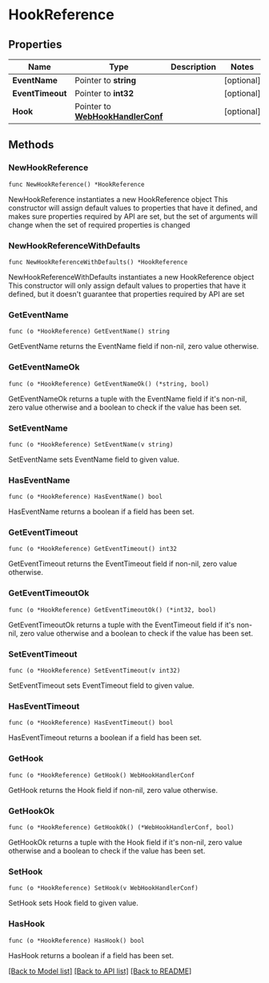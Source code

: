 # HookReference

## Properties

Name | Type | Description | Notes
------------ | ------------- | ------------- | -------------
**EventName** | Pointer to **string** |  | [optional] 
**EventTimeout** | Pointer to **int32** |  | [optional] 
**Hook** | Pointer to [**WebHookHandlerConf**](WebHookHandlerConf.md) |  | [optional] 

## Methods

### NewHookReference

`func NewHookReference() *HookReference`

NewHookReference instantiates a new HookReference object
This constructor will assign default values to properties that have it defined,
and makes sure properties required by API are set, but the set of arguments
will change when the set of required properties is changed

### NewHookReferenceWithDefaults

`func NewHookReferenceWithDefaults() *HookReference`

NewHookReferenceWithDefaults instantiates a new HookReference object
This constructor will only assign default values to properties that have it defined,
but it doesn't guarantee that properties required by API are set

### GetEventName

`func (o *HookReference) GetEventName() string`

GetEventName returns the EventName field if non-nil, zero value otherwise.

### GetEventNameOk

`func (o *HookReference) GetEventNameOk() (*string, bool)`

GetEventNameOk returns a tuple with the EventName field if it's non-nil, zero value otherwise
and a boolean to check if the value has been set.

### SetEventName

`func (o *HookReference) SetEventName(v string)`

SetEventName sets EventName field to given value.

### HasEventName

`func (o *HookReference) HasEventName() bool`

HasEventName returns a boolean if a field has been set.

### GetEventTimeout

`func (o *HookReference) GetEventTimeout() int32`

GetEventTimeout returns the EventTimeout field if non-nil, zero value otherwise.

### GetEventTimeoutOk

`func (o *HookReference) GetEventTimeoutOk() (*int32, bool)`

GetEventTimeoutOk returns a tuple with the EventTimeout field if it's non-nil, zero value otherwise
and a boolean to check if the value has been set.

### SetEventTimeout

`func (o *HookReference) SetEventTimeout(v int32)`

SetEventTimeout sets EventTimeout field to given value.

### HasEventTimeout

`func (o *HookReference) HasEventTimeout() bool`

HasEventTimeout returns a boolean if a field has been set.

### GetHook

`func (o *HookReference) GetHook() WebHookHandlerConf`

GetHook returns the Hook field if non-nil, zero value otherwise.

### GetHookOk

`func (o *HookReference) GetHookOk() (*WebHookHandlerConf, bool)`

GetHookOk returns a tuple with the Hook field if it's non-nil, zero value otherwise
and a boolean to check if the value has been set.

### SetHook

`func (o *HookReference) SetHook(v WebHookHandlerConf)`

SetHook sets Hook field to given value.

### HasHook

`func (o *HookReference) HasHook() bool`

HasHook returns a boolean if a field has been set.


[[Back to Model list]](../README.md#documentation-for-models) [[Back to API list]](../README.md#documentation-for-api-endpoints) [[Back to README]](../README.md)


